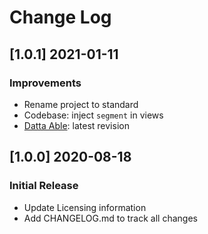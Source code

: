 # Change Log

## [1.0.1] 2021-01-11
### Improvements

- Rename project to standard
- Codebase: inject `segment` in views
- [Datta Able](https://github.com/codedthemes/datta-able-bootstrap-dashboard): latest revision

## [1.0.0] 2020-08-18
### Initial Release

- Update Licensing information
- Add CHANGELOG.md to track all changes
